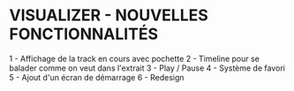 # VISUALIZER - NOUVELLES FONCTIONNALITÉS

1 - Affichage de la track en cours avec pochette
2 - Timeline pour se balader comme on veut dans l'extrait 
3 - Play / Pause
4 - Système de favori 
5 - Ajout d'un écran de démarrage 
6 - Redesign